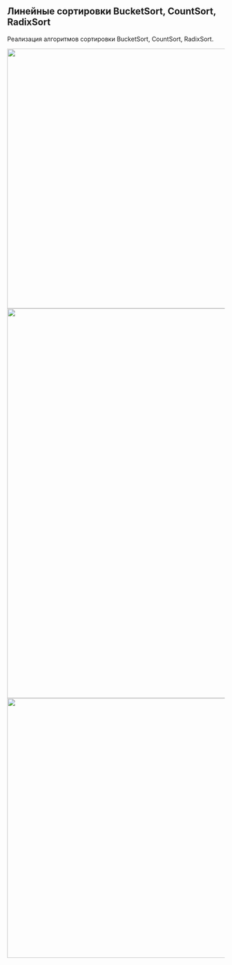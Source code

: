 <h2>Линейные сортировки BucketSort, CountSort, RadixSort</h2>
<p>Реализация алгоритмов сортировки BucketSort, CountSort, RadixSort.</p>
<img src="https://github.com/letov/data-structures-and-algorithms-course-solutions/blob/main/14-linear-sort/images/1.png?raw=true" width="600">
<img src="https://github.com/letov/data-structures-and-algorithms-course-solutions/blob/main/14-linear-sort/images/2.png?raw=true" width="900">
<img src="https://github.com/letov/data-structures-and-algorithms-course-solutions/blob/main/14-linear-sort/images/3.png?raw=true" width="600">

